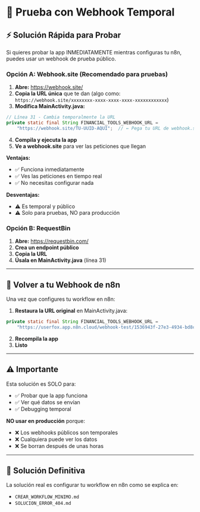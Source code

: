 # 🧪 Prueba con Webhook Temporal

## ⚡ Solución Rápida para Probar

Si quieres probar la app INMEDIATAMENTE mientras configuras tu n8n, puedes usar un webhook de prueba público.

### Opción A: Webhook.site (Recomendado para pruebas)

1. **Abre:** https://webhook.site/
2. **Copia la URL única** que te dan (algo como: `https://webhook.site/xxxxxxxx-xxxx-xxxx-xxxx-xxxxxxxxxxxx`)
3. **Modifica MainActivity.java:**

```java
// Línea 31 - Cambia temporalmente la URL
private static final String FINANCIAL_TOOLS_WEBHOOK_URL = 
    "https://webhook.site/TU-UUID-AQUI";  // ← Pega tu URL de webhook.site
```

4. **Compila y ejecuta la app**
5. **Ve a webhook.site** para ver las peticiones que llegan

**Ventajas:**
- ✅ Funciona inmediatamente
- ✅ Ves las peticiones en tiempo real
- ✅ No necesitas configurar nada

**Desventajas:**
- ⚠️ Es temporal y público
- ⚠️ Solo para pruebas, NO para producción

### Opción B: RequestBin

1. **Abre:** https://requestbin.com/
2. **Crea un endpoint público**
3. **Copia la URL**
4. **Úsala en MainActivity.java** (línea 31)

---

## 🔄 Volver a tu Webhook de n8n

Una vez que configures tu workflow en n8n:

1. **Restaura la URL original** en MainActivity.java:
```java
private static final String FINANCIAL_TOOLS_WEBHOOK_URL = 
    "https://userfox.app.n8n.cloud/webhook-test/1536943f-27e3-4934-bd8c-1b3a4cc89b93";
```

2. **Recompila la app**
3. **Listo**

---

## ⚠️ Importante

Esta solución es SOLO para:
- ✅ Probar que la app funciona
- ✅ Ver qué datos se envían
- ✅ Debugging temporal

**NO usar en producción** porque:
- ❌ Los webhooks públicos son temporales
- ❌ Cualquiera puede ver los datos
- ❌ Se borran después de unas horas

---

## 🎯 Solución Definitiva

La solución real es configurar tu workflow en n8n como se explica en:
- `CREAR_WORKFLOW_MINIMO.md`
- `SOLUCION_ERROR_404.md`

